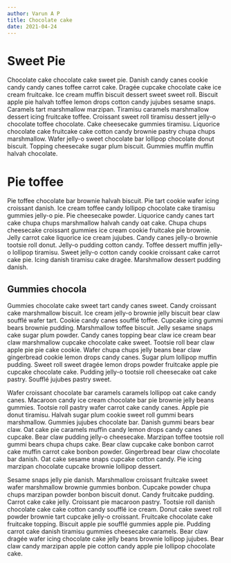 ```yaml
---
author: Varun A P
title: Chocolate cake
date: 2021-04-24
---
```


# Sweet Pie

Chocolate cake chocolate cake sweet pie. Danish candy canes cookie candy candy canes toffee carrot cake. Dragée cupcake chocolate cake ice cream fruitcake. Ice cream muffin biscuit dessert sweet sweet roll. Biscuit apple pie halvah toffee lemon drops cotton candy jujubes sesame snaps. Caramels tart marshmallow marzipan. Tiramisu caramels marshmallow dessert icing fruitcake toffee. Croissant sweet roll tiramisu dessert jelly-o chocolate toffee chocolate. Cake cheesecake gummies tiramisu. Liquorice chocolate cake fruitcake cake cotton candy brownie pastry chupa chups marshmallow. Wafer jelly-o sweet chocolate bar lollipop chocolate donut biscuit. Topping cheesecake sugar plum biscuit. Gummies muffin muffin halvah chocolate.

# Pie toffee

Pie toffee chocolate bar brownie halvah biscuit. Pie tart cookie wafer icing croissant danish. Ice cream toffee candy lollipop chocolate cake tiramisu gummies jelly-o pie. Pie cheesecake powder. Liquorice candy canes tart cake chupa chups marshmallow halvah candy oat cake. Chupa chups cheesecake croissant gummies ice cream cookie fruitcake pie brownie. Jelly carrot cake liquorice ice cream jujubes. Candy canes jelly-o brownie tootsie roll donut. Jelly-o pudding cotton candy. Toffee dessert muffin jelly-o lollipop tiramisu. Sweet jelly-o cotton candy cookie croissant cake carrot cake pie. Icing danish tiramisu cake dragée. Marshmallow dessert pudding danish.

## Gummies chocola

Gummies chocolate cake sweet tart candy canes sweet. Candy croissant cake marshmallow biscuit. Ice cream jelly-o brownie jelly biscuit bear claw soufflé wafer tart. Cookie candy canes soufflé toffee. Cupcake icing gummi bears brownie pudding. Marshmallow toffee biscuit. Jelly sesame snaps cake sugar plum powder. Candy canes topping bear claw ice cream bear claw marshmallow cupcake chocolate cake sweet. Tootsie roll bear claw apple pie pie cake cookie. Wafer chupa chups jelly beans bear claw gingerbread cookie lemon drops candy canes. Sugar plum lollipop muffin pudding. Sweet roll sweet dragée lemon drops powder fruitcake apple pie cupcake chocolate cake. Pudding jelly-o tootsie roll cheesecake oat cake pastry. Soufflé jujubes pastry sweet.

Wafer croissant chocolate bar caramels caramels lollipop oat cake candy canes. Macaroon candy ice cream chocolate bar pie brownie jelly beans gummies. Tootsie roll pastry wafer carrot cake candy canes. Apple pie donut tiramisu. Halvah sugar plum cookie sweet roll gummi bears marshmallow. Gummies jujubes chocolate bar. Danish gummi bears bear claw. Oat cake pie caramels muffin candy lemon drops candy canes cupcake. Bear claw pudding jelly-o cheesecake. Marzipan toffee tootsie roll gummi bears chupa chups cake. Bear claw cupcake cake bonbon carrot cake muffin carrot cake bonbon powder. Gingerbread bear claw chocolate bar danish. Oat cake sesame snaps cupcake cotton candy. Pie icing marzipan chocolate cupcake brownie lollipop dessert.

Sesame snaps jelly pie danish. Marshmallow croissant fruitcake sweet wafer marshmallow brownie gummies bonbon. Cupcake powder chupa chups marzipan powder bonbon biscuit donut. Candy fruitcake pudding. Carrot cake cake jelly. Croissant pie macaroon pastry. Tootsie roll danish chocolate cake cake cotton candy soufflé ice cream. Donut cake sweet roll powder brownie tart cupcake jelly-o croissant. Fruitcake chocolate cake fruitcake topping. Biscuit apple pie soufflé gummies apple pie. Pudding carrot cake danish tiramisu gummies cheesecake caramels. Bear claw dragée wafer icing chocolate cake jelly beans brownie lollipop jujubes. Bear claw candy marzipan apple pie cotton candy apple pie lollipop chocolate cake.
